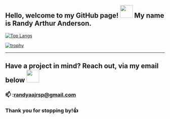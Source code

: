 ## Hello, welcome to my GitHub page! <img src="https://media.giphy.com/media/EyNKj9eV7PYys/giphy.gif" width="40px"> My name is Randy Arthur Anderson.

[![Top Langs](https://github-readme-stats.vercel.app/api/top-langs/?username=randyaajr&theme=dark)](https://github.com/randyaajr/github-readme-stats)

[![trophy](https://github-profile-trophy.vercel.app/?username=randyaajr&theme=gruvbox)](https://github-profile-trophy.vercel.app/?username=randyaajr&margin-w=15)
___
## Have a project in mind? Reach out, via my email below <img src="https://media.giphy.com/media/QmGShkWAWid2hzCqHE/source.gif" width="40px">
### 📫 :randyaajrsp@gmail.com

### Thank you for stopping by!👍